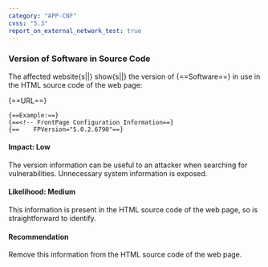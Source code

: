 ```yaml
---
category: "APP-CNF"
cvss: "5.3"
report_on_external_network_test: true
---
```

### Version of Software in Source Code
The affected website{s||} show{s||} the version of {==Software==} in use in the HTML source code of the web page:

{==URL==}
```
{==Example:==}
{==<!-- FrontPage Configuration Information==}
{==    FPVersion="5.0.2.6790"==}
```
#### Impact: Low
The version information can be useful to an attacker when searching for vulnerabilities. Unnecessary system information is exposed.
#### Likelihood: Medium
This information is present in the HTML source code of the web page, so is straightforward to identify.
#### Recommendation
Remove this information from the HTML source code of the web page.
